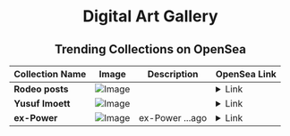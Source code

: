 <div align="center">

# Digital Art Gallery

## Trending Collections on OpenSea

| Collection Name                       | Image                                                                                     | Description                       | OpenSea Link                                                                                          |
|---------------------------------------|-------------------------------------------------------------------------------------------|-----------------------------------|--------------------------------------------------------------------------------------------------------|
| **Rodeo posts** | ![Image](https://i.seadn.io/s/raw/files/c61e5de47214102c4e8a4c3846287aac.png?w=500&auto=format?w=200&auto=format) |  | <details><summary>Link</summary>[Rodeo posts](https://opensea.io/collection/rodeo-posts-4193)</details> |
| **Yusuf Imoett** | ![Image](https://i.seadn.io/s/raw/files/a24e49e81524e051651574a0d25e2f4a.jpg?w=500&auto=format?w=200&auto=format) |  | <details><summary>Link</summary>[Yusuf Imoett](https://opensea.io/collection/yusuf-imoett)</details> |
| **ex-Power** | ![Image](https://i.seadn.io/s/raw/files/601d2921be3e608f3ef90fcf222ab227.jpg?w=500&auto=format?w=200&auto=format) | ex-Power ...ago | <details><summary>Link</summary>[ex-Power](https://opensea.io/collection/ex-power)</details> |

</div>